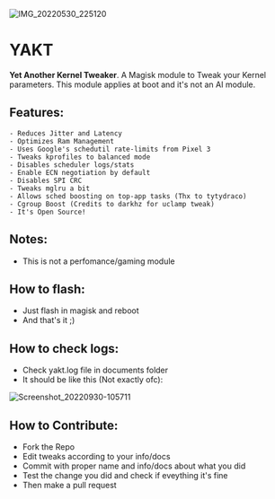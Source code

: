 ![IMG_20220530_225120](https://user-images.githubusercontent.com/67799176/171062389-24c1c096-f991-449f-b962-45f145b95355.jpg)
# YAKT
**Yet Another Kernel Tweaker**. A Magisk module to Tweak your Kernel parameters. This module applies at boot and it's not an AI module.

## Features:
```
- Reduces Jitter and Latency
- Optimizes Ram Management
- Uses Google's schedutil rate-limits from Pixel 3
- Tweaks kprofiles to balanced mode
- Disables scheduler logs/stats
- Enable ECN negotiation by default
- Disables SPI CRC
- Tweaks mglru a bit
- Allows sched boosting on top-app tasks (Thx to tytydraco)
- Cgroup Boost (Credits to darkhz for uclamp tweak)
- It's Open Source!
```

## Notes:
- This is not a perfomance/gaming module

## How to flash:
- Just flash in magisk and reboot
- And that's it ;)

## How to check logs:
- Check yakt.log file in documents folder
- It should be like this (Not exactly ofc):

![Screenshot_20220930-105711](https://user-images.githubusercontent.com/67799176/193245624-f9938b41-dda5-4e7b-935a-87c77603221f.png)

## How to Contribute:
- Fork the Repo
- Edit tweaks according to your info/docs
- Commit with proper name and info/docs about what you did
- Test the change you did and check if eveything it's fine
- Then make a pull request
